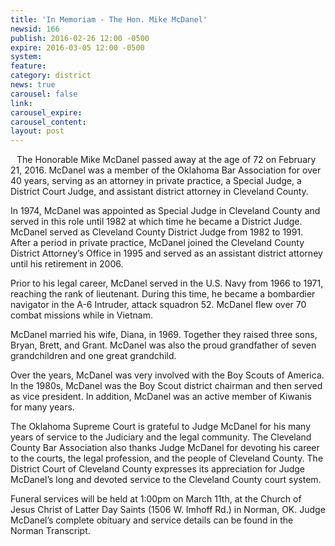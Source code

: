 ```yaml
---
title: 'In Memoriam - The Hon. Mike McDanel'
newsid: 166
publish: 2016-02-26 12:00 -0500
expire: 2016-03-05 12:00 -0500
system: 
feature: 
category: district
news: true
carousel: false
link: 
carousel_expire: 
carousel_content: 
layout: post
---
```

<img style="float: left; margin: 0 10px 10px 0;" src="http://www.oscn.net/images/news/judge-mcdanel.jpg" alt="" />
<p>The Honorable Mike McDanel passed away at the age of 72 on February 21, 2016.  McDanel was a member of the Oklahoma Bar Association for over 40 years, serving as an attorney in private practice, a Special Judge, a District Court Judge, and assistant district attorney in Cleveland County.  
</p>
<p>In 1974, McDanel was appointed as Special Judge in Cleveland County and served in this role until 1982 at which time he became a District Judge.  McDanel served as Cleveland County District Judge from 1982 to 1991.  After a period in private practice, McDanel joined the Cleveland County District Attorney’s Office in 1995 and served as an assistant district attorney until his retirement in 2006.</p>
<p>Prior to his legal career, McDanel served in the U.S. Navy from 1966 to 1971, reaching the rank of lieutenant.  During this time, he became a bombardier navigator in the A-6 Intruder, attack squadron 52. McDanel flew over 70 combat missions while in Vietnam.</p>
<p>McDanel married his wife, Diana, in 1969.  Together they raised three sons, Bryan, Brett, and Grant.  McDanel was also the proud grandfather of seven grandchildren and one great grandchild.</p>
<p>Over the years, McDanel was very involved with the Boy Scouts of America.  In the 1980s, McDanel was the Boy Scout district chairman and then served as vice president.  In addition, McDanel was an active member of Kiwanis for many years.  
</p>
<p>The Oklahoma Supreme Court is grateful to Judge McDanel for his many years of service to the Judiciary and the legal community. The Cleveland County Bar Association also thanks Judge McDanel for devoting his career to the courts, the legal profession, and the people of Cleveland County.  The District Court of Cleveland County expresses its appreciation for Judge McDanel’s long and devoted service to the Cleveland County court system.</p>
<p>Funeral services will be held at 1:00pm on March 11th, at the Church of Jesus Christ of Latter Day Saints (1506 W. Imhoff Rd.) in Norman, OK.  Judge McDanel’s complete obituary and service details can be found in the Norman Transcript.</p>
